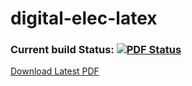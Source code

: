 # digital-elec-latex
### Current build Status: [![PDF Status](https://www.sharelatex.com/github/repos/therealartifex/digital-elec-latex/builds/latest/badge.svg)](https://www.sharelatex.com/github/repos/therealartifex/digital-elec-latex)

[Download Latest PDF](https://www.sharelatex.com/github/repos/therealartifex/digital-elec-latex/builds/latest/output.pdf)
